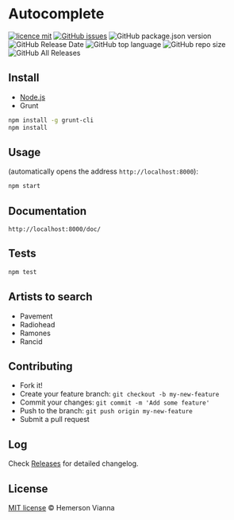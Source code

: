# Autocomplete

[![licence mit](https://img.shields.io/badge/license-MIT-blue.svg?style=flat-square)](http://hemersonvianna.mit-license.org/)
[![GitHub issues](https://img.shields.io/github/issues/org-arena/autocomplete-vanilla-angular-react.svg)](https://github.com/org-arena/autocomplete-vanilla-angular-react/issues)
![GitHub package.json version](https://img.shields.io/github/package-json/v/org-arena/autocomplete-vanilla-angular-react.svg)
![GitHub Release Date](https://img.shields.io/github/release-date/org-arena/autocomplete-vanilla-angular-react.svg)
![GitHub top language](https://img.shields.io/github/languages/top/org-arena/autocomplete-vanilla-angular-react.svg)
![GitHub repo size](https://img.shields.io/github/repo-size/org-arena/autocomplete-vanilla-angular-react.svg)
![GitHub All Releases](https://img.shields.io/github/downloads/org-arena/autocomplete-vanilla-angular-react/total.svg)

## Install

- [Node.js](https://nodejs.org/)
- Grunt 

```bash
npm install -g grunt-cli
npm install
```

## Usage

(automatically opens the address `http://localhost:8000`):

```bash
npm start
```

## Documentation

`http://localhost:8000/doc/`

## Tests

```bash
npm test
```

## Artists to search

- Pavement
- Radiohead
- Ramones
- Rancid

## Contributing

- Fork it!
- Create your feature branch: `git checkout -b my-new-feature`
- Commit your changes: `git commit -m 'Add some feature'`
- Push to the branch: `git push origin my-new-feature`
- Submit a pull request

## Log

Check [Releases](https://github.com/org-arena/autocomplete-vanilla-angular-react/releases) for detailed changelog.

## License

[MIT license](http://hemersonvianna.mit-license.org/) © Hemerson Vianna
